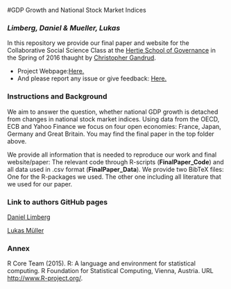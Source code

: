#GDP Growth and National Stock Market Indices
### ***Limberg, Daniel & Mueller, Lukas***

In this repository we provide our final paper and website for the Collaborative Social Science Class at the [Hertie School of Governance](https://www.hertie-school.org/home/) in the Spring of 2016 thaught by [Christopher Gandrud](https://github.com/christophergandrud).

* Project Webpage:[Here.](http://lukasmueller89.github.io/FinalPaper/)
* And please report any issue or give feedback: [Here.](https://github.com/LukasMueller89/FinalPaper/issues)

### Instructions and Background

We aim to answer the question, whether national GDP growth is detached from changes in national stock market indices. Using data from the OECD, ECB and Yahoo Finance we focus on four open economies: France, Japan, Germany and Great Britain. You may find the final paper in the top folder above. 

We provide all information that is needed to reproduce our work and final website/paper: The relevant code through R-scripts (**FinalPaper_Code**) and all data used in .csv format (**FinalPaper_Data**). We provide two BibTeX files: One for the R-packages we used. The other one including all literature that we used for our paper.


### Link to authors GitHub pages
[Daniel Limberg](https://github.com/DanielLimberg)

[Lukas Müller](https://github.com/LukasMueller89)

### Annex

R Core Team (2015). R: A language and environment for statistical computing. R Foundation for Statistical Computing, Vienna, Austria. URL http://www.R-project.org/. 
